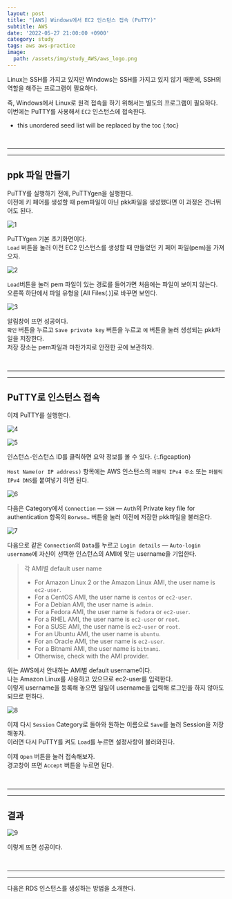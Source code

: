 ```yaml
---
layout: post
title: "[AWS] Windows에서 EC2 인스턴스 접속 (PuTTY)"
subtitle: AWS
date: '2022-05-27 21:00:00 +0900'
category: study
tags: aws aws-practice
image:
  path: /assets/img/study_AWS/aws_logo.png
---
```


Linux는 SSH를 가지고 있지만 Windows는 SSH를 가지고 있지 않기 때문에, SSH의 역할을 해주는 프로그램이 필요하다.

즉, Windows에서 Linux로 원격 접속을 하기 위해서는 별도의 프로그램이 필요하다.<br>
이번에는 PuTTY를 사용해서 `EC2` 인스턴스에 접속한다.

<!--more-->

* this unordered seed list will be replaced by the toc
{:toc}

<br>
<hr/>
<hr/>

## ppk 파일 만들기

PuTTY를 실행하기 전에, PuTTYgen을 실행한다.<br>
이전에 키 페어를 생성할 때 pem파일이 아닌 pkk파일을 생성했다면 이 과정은 건너뛰어도 된다.

![1](/assets/img/study_AWS/2022-05-27-[AWS]_Windows에서_EC2_인스턴스_접속_(PuTTY)/1.png)

PuTTYgen 기본 초기화면이다.<br>
`Load` 버튼을 눌러 이전 EC2 인스턴스를 생성할 때 만들었던 키 페어 파일(pem)을 가져오자.

![2](/assets/img/study_AWS/2022-05-27-[AWS]_Windows에서_EC2_인스턴스_접속_(PuTTY)/2.png)

`Load`버튼을 눌러 pem 파일이 있는 경로를 들어가면 처음에는 파일이 보이지 않는다.<br>
오른쪽 하단에서 파일 유형을 [All Files(*.*)]로 바꾸면 보인다.

![3](/assets/img/study_AWS/2022-05-27-[AWS]_Windows에서_EC2_인스턴스_접속_(PuTTY)/3.png)

알림창이 뜨면 성공이다.<br>
`확인` 버튼을 누르고 `Save private key` 버튼을 누르고 `예` 버튼을 눌러 생성되는 pkk파일을 저장한다.<br>
저장 장소는 pem파일과 마찬가지로 안전한 곳에 보관하자.

<br>
<hr/>
<hr/>

## PuTTY로 인스턴스 접속

이제 PuTTY를 실행한다.

![4](/assets/img/study_AWS/2022-05-27-[AWS]_Windows에서_EC2_인스턴스_접속_(PuTTY)/4.png)

![5](/assets/img/study_AWS/2022-05-27-[AWS]_Windows에서_EC2_인스턴스_접속_(PuTTY)/5.png)

인스턴스-인스턴스 ID를 클릭하면 요약 정보를 볼 수 있다.
{:.figcaption}

`Host Name(or IP address)` 항목에는 AWS 인스턴스의 `퍼블릭 IPv4 주소` 또는 `퍼블릭 IPv4 DNS`를 붙여넣기 하면 된다.

![6](/assets/img/study_AWS/2022-05-27-[AWS]_Windows에서_EC2_인스턴스_접속_(PuTTY)/6.png)

다음은 Category에서 `Connection` — `SSH` — `Auth`의 Private key file for authentication 항목의 `Borwse…` 버튼을 눌러 이전에 저장한 pkk파일을 불러온다.

![7](/assets/img/study_AWS/2022-05-27-[AWS]_Windows에서_EC2_인스턴스_접속_(PuTTY)/7.png)

다음으로 같은 `Connection`의 `Data`를 누르고 `Login details` — `Auto-login username`에 자신이 선택한 인스턴스의 AMI에 맞는 username을 기입한다.

> 각 AMI별 default user name
> * For Amazon Linux 2 or the Amazon Linux AMI, the user name is `ec2-user`.
> * For a CentOS AMI, the user name is `centos` or `ec2-user`.
> * For a Debian AMI, the user name is `admin`.
> * For a Fedora AMI, the user name is `fedora` or `ec2-user`.
> * For a RHEL AMI, the user name is `ec2-user` or `root`.
> * For a SUSE AMI, the user name is `ec2-user` or `root`.
> * For an Ubuntu AMI, the user name is `ubuntu`.
> * For an Oracle AMI, the user name is `ec2-user`.
> * For a Bitnami AMI, the user name is `bitnami`.
> * Otherwise, check with the AMI provider.

위는 AWS에서 안내하는 AMI별 default username이다.<br>
나는 Amazon Linux를 사용하고 있으므로 ec2-user를 입력한다.<br>
이렇게 username을 등록해 놓으면 일일이 username을 입력해 로그인을 하지 않아도 되므로 편하다.

![8](/assets/img/study_AWS/2022-05-27-[AWS]_Windows에서_EC2_인스턴스_접속_(PuTTY)/8.png)

이제 다시 `Session` Category로 돌아와 원하는 이름으로 `Save`를 눌러 Session을 저장해놓자.<br>
이러면 다시 PuTTY를 켜도 `Load`를 누르면 설정사항이 불러와진다.

이제 `Open` 버튼을 눌러 접속해보자.<br>
경고창이 뜨면 `Accept` 버튼을 누르면 된다.

<br>
<hr/>
<hr/>

## 결과

![9](/assets/img/study_AWS/2022-05-27-[AWS]_Windows에서_EC2_인스턴스_접속_(PuTTY)/9.png)

이렇게 뜨면 성공이다.

<br>
<hr/>
<hr/>

다음은 RDS 인스턴스를 생성하는 방법을 소개한다.